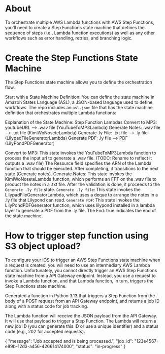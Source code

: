 # About
To orchestrate multiple AWS Lambda functions with AWS Step Functions, you'll need to create a Step Functions state machine that defines the sequence of steps (i.e., Lambda function executions) as well as any other workflows such as error handling, retries, and branching logic.

# Create the Step Functions State Machine
The Step Functions state machine allows you to define the orchestration flow.

Start with a State Machine Definition: You can define the state machine in Amazon States Language (ASL), a JSON-based language used to define workflows.
The repo includes an `asl.json` file that has the state machine definition that orchestrates multiple Lambda functions:

Explanation of the State Machine:
Step Function Lambdas
Convert to MP3: youtubeURL —> .wav file (YouTubeToMP3Lambda)
Generate Notes: .wav file —> .txt file (KimiWoNoseteLambda)
Generate .ly File: .txt file —> .ly file (LilypadFileGeneratorLambda)
Generate PDF: .ly file —> PDF (LilyPondPDFGenerator)


Convert to MP3: This state invokes the YouTubeToMP3Lambda function to process the input url to generate a .wav file. (TODO: Rename to reflect it outputs a .wav file)
The Resource field specifies the ARN of the Lambda function that should be executed.
After completing, it transitions to the next state (Generate notes).
Generate Notes: This state invokes the KimiWoNoseteLambda function, which performs an FFT on the .wav file to product the notes in a .txt file.
After the validation is done, it proceeds to the `Generate .ly file` state.
`Generate .ly file`: This state invokes the LilypadFileGeneratorLambda, which uses a deque to arrange the notes in a .ly file that Lilypond can read.
`Generate PDF`: This state invokes the LilyPondPDFGenerator function, which uses lilypond installed in a lambda layer to generate a PDF from the .ly file.
The End: true indicates the end of the state machine.

# How to trigger step function using S3 object upload?
To configure your iOS to trigger an AWS Step Functions state machine when a request is created, you will need to use an intermediary AWS Lambda function. Unfortunately, you cannot directly trigger an AWS Step Functions state machine from a API Gateway endpoint. Instead, you use a request to invoke a Lambda function, and that Lambda function, in turn, triggers the Step Functions state machine.


Generated a function in Python 3.13 that triggers a Step Function from the body of a POST request from an API Gateway endpoint, and returns a job ID along with a status code for job tracking.

The Lambda function will receive the JSON payload from the API Gateway.
It will use that payload to trigger a Step Function.
The Lambda will return a new job ID (you can generate this ID or use a unique identifier) and a status code (e.g., 202 for accepted requests).


{
  "message": "Job accepted and is being processed.",
  "job_id": "123e4567-e89b-12d3-a456-426614174000",
  "status": "in-progress"
}